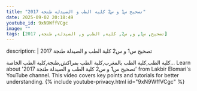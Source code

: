 ```yaml
---
title: "تصحيح س1 و س2 كلية الطب و الصيدلة طنجة 2017"
date: 2025-09-02 20:18:49 
youtube_id: 9xN9WffVCgc
image: ""
tags: [تصحيح, س1, و, س2, كلية, الطب, و, الصيدلة, طنجة, 2017]
---
```

description: |
  تصحيح س1 و س2 كلية الطب و الصيدلة طنجة 2017
  
  كلية الطب,كلية الطب بالمغرب,كلية الطب بمراكش,طنجة,كلية الطب الخاصة...
  Learn about 'تصحيح س1 و س2 كلية الطب و الصيدلة طنجة 2017' from Lakbir Elomari's YouTube channel. This video covers key points and tutorials for better understanding.
{% include youtube-privacy.html id="9xN9WffVCgc" %}
